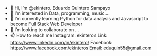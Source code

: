 - 👋 Hi, I’m @ekintero. Eduardo Quintero Sampayo
- 👀 I’m interested in Data, programming, music....
- 🌱 I’m currently learning  Python for data analysis and Javascript to become Full Stack Web Developer
- 💞️ I’m looking to collaborate on ...
- 📫 How to reach me 
      Instagram: ekinteros
      Link: https://www.linkedin.com/in/ekintero/
      Facebook: https://www.facebook.com/ekinteros
      Email: eduquin55@gmail.com

<!---
ekintero/ekintero is a ✨ special ✨ repository because its `README.md` (this file) appears on your GitHub profile.
You can click the Preview link to take a look at your changes.
--->
